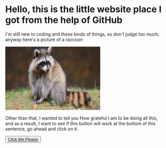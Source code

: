 <html>
  <head>
<link rel="stylesheet" href="style.css">
  </head>
  <body>
<h1> Hello, this is the little website place I got from the help of GitHub </h1>
<p> I'm still new to coding and these kinds of things, so don't judge too much, anyway here's a picture of a raccoon </p>
<img src="IMG/Raccoon.jpeg" width="300" height="200">
    <p> Other than that, I wanted to tell you How grateful I am to be doing all this, and as a result, I want to see if this button will work at the bottom of this sentence, go ahead and click on it.</p>
    <button> <a href="https://www.youtube.com/watch?v=oHg5SJYRHA0"> Click Me Please </a> </button>
  </body>
</html>

